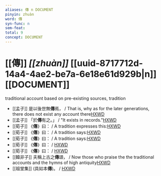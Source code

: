 ```yaml
---
aliases: 傳 n DOCUMENT
pinyin: zhuàn
word: 傳
syn-func: n
sem-feat: 
total: 9
concept: DOCUMENT 
---
```

# [[傳]] *[[zhuàn]]*  [[uuid-8717712d-14a4-4ae2-be7a-6e18e61d929b|n]] [[DOCUMENT]]
traditional account based on pre-existing sources, tradition
 - [[孟子]] 是以後世無**傳**焉， / That is, why as for the later generations, there does not exist any account there[HXWD](https://hxwd.org/textview.html?location=KR1h0001_tls_001-28a.5)
 - [[孟子]] 「於**傳**有之。」 / "It exists in records."[HXWD](https://hxwd.org/textview.html?location=KR1h0001_tls_002-51a.1)
 - [[荀子]] 《**傳**》曰：
                     / A tradition expresses this:[HXWD](https://hxwd.org/textview.html?location=KR3a0002_tls_002-5a.5)
 - [[荀子]] 《**傳**》曰：
                     / A tradition says:[HXWD](https://hxwd.org/textview.html?location=KR3a0002_tls_003-6a.24)
 - [[荀子]] 《**傳**》曰：
                     / A tradition says:[HXWD](https://hxwd.org/textview.html?location=KR3a0002_tls_005-10a.17)
 - [[荀子]] 《**傳**》曰：
                     / [HXWD](https://hxwd.org/textview.html?location=KR3a0002_tls_009-3a.42)
 - [[荀子]] 《**傳**》曰：
                     / [HXWD](https://hxwd.org/textview.html?location=KR3a0002_tls_009-5a.19)
 - [[韓非子]] 夫稱上古之**傳**頌， / Now those who praise the the traditional accounts and the hymns of high antiquity[HXWD](https://hxwd.org/textview.html?location=KR3c0005_tls_032-63a.2)
 - [[祖堂集]] (具如本**傳**)。 / [HXWD](https://hxwd.org/textview.html?location=KR6q0002_Yan_001-1044a.11)